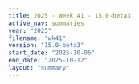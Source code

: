 ```yaml
---
title: 2025 - Week 41 - 15.0-beta3
active_nav: summaries
year: "2025"
filename: "wk41"
version: "15.0-beta3"
start_date: "2025-10-06"
end_date: "2025-10-12"
layout: "summary"
---
```

